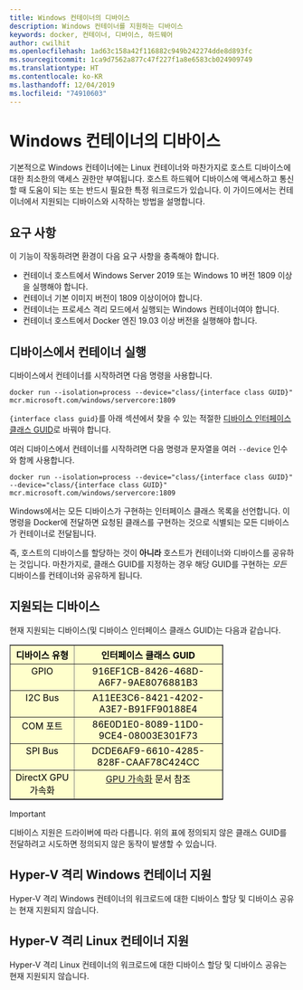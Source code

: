 ```yaml
---
title: Windows 컨테이너의 디바이스
description: Windows 컨테이너를 지원하는 디바이스
keywords: docker, 컨테이너, 디바이스, 하드웨어
author: cwilhit
ms.openlocfilehash: 1ad63c158a42f116882c949b242274dde8d893fc
ms.sourcegitcommit: 1ca9d7562a877c47f227f1a8e6583cb024909749
ms.translationtype: HT
ms.contentlocale: ko-KR
ms.lasthandoff: 12/04/2019
ms.locfileid: "74910603"
---
```

# <a name="devices-in-containers-on-windows"></a>Windows 컨테이너의 디바이스

기본적으로 Windows 컨테이너에는 Linux 컨테이너와 마찬가지로 호스트 디바이스에 대한 최소한의 액세스 권한만 부여됩니다. 호스트 하드웨어 디바이스에 액세스하고 통신할 때 도움이 되는 또는 반드시 필요한 특정 워크로드가 있습니다. 이 가이드에서는 컨테이너에서 지원되는 디바이스와 시작하는 방법을 설명합니다.

## <a name="requirements"></a>요구 사항

이 기능이 작동하려면 환경이 다음 요구 사항을 충족해야 합니다.
- 컨테이너 호스트에서 Windows Server 2019 또는 Windows 10 버전 1809 이상을 실행해야 합니다.
- 컨테이너 기본 이미지 버전이 1809 이상이어야 합니다.
- 컨테이너는 프로세스 격리 모드에서 실행되는 Windows 컨테이너여야 합니다.
- 컨테이너 호스트에서 Docker 엔진 19.03 이상 버전을 실행해야 합니다.

## <a name="run-a-container-with-a-device"></a>디바이스에서 컨테이너 실행

디바이스에서 컨테이너를 시작하려면 다음 명령을 사용합니다.

```shell
docker run --isolation=process --device="class/{interface class GUID}" mcr.microsoft.com/windows/servercore:1809
```

`{interface class guid}`를 아래 섹션에서 찾을 수 있는 적절한 [디바이스 인터페이스 클래스 GUID](https://docs.microsoft.com/windows-hardware/drivers/install/overview-of-device-interface-classes)로 바꿔야 합니다.

여러 디바이스에서 컨테이너를 시작하려면 다음 명령과 문자열을 여러 `--device` 인수와 함께 사용합니다.

```shell
docker run --isolation=process --device="class/{interface class GUID}" --device="class/{interface class GUID}" mcr.microsoft.com/windows/servercore:1809
```

Windows에서는 모든 디바이스가 구현하는 인터페이스 클래스 목록을 선언합니다. 이 명령을 Docker에 전달하면 요청된 클래스를 구현하는 것으로 식별되는 모든 디바이스가 컨테이너로 전달됩니다.

즉, 호스트의 디바이스를 할당하는 것이 **아니라** 호스트가 컨테이너와 디바이스를 공유하는 것입니다. 마찬가지로, 클래스 GUID를 지정하는 경우 해당 GUID를 구현하는 _모든_ 디바이스를 컨테이너와 공유하게 됩니다.

## <a name="what-devices-are-supported"></a>지원되는 디바이스

현재 지원되는 디바이스(및 디바이스 인터페이스 클래스 GUID)는 다음과 같습니다.
  
<table border="1" style="background-color:FFFFCC;border-collapse:collapse;border:1px solid FFCC00;color:000000;width:75%" cellpadding="5" cellspacing="5">
<thead>
<tr valign="top">
<th><center>디바이스 유형</center></th>
<th><center>인터페이스 클래스 GUID</center></th>
</tr>
</thead>
<tbody>
<tr valign="top">
<td><center>GPIO</center></td>
<td><center>916EF1CB-8426-468D-A6F7-9AE8076881B3</center></td>
</tr>
<tr valign="top">
<td><center>I2C Bus</center></td>
<td><center>A11EE3C6-8421-4202-A3E7-B91FF90188E4</center></td>
</tr>
<tr valign="top">
<td><center>COM 포트</center></td>
<td><center>86E0D1E0-8089-11D0-9CE4-08003E301F73</center></td>
</tr>
<tr valign="top">
<td><center>SPI Bus</center></td>
<td><center>DCDE6AF9-6610-4285-828F-CAAF78C424CC</center></td>
</tr>
<tr valign="top">
<td><center>DirectX GPU 가속화</center></td>
<td><center><a href="https://docs.microsoft.com/virtualization/windowscontainers/deploy-containers/gpu-acceleration">GPU 가속화</a> 문서 참조</center></td>
</tr>
</tbody>
</table>

> [!IMPORTANT]
> 디바이스 지원은 드라이버에 따라 다릅니다. 위의 표에 정의되지 않은 클래스 GUID를 전달하려고 시도하면 정의되지 않은 동작이 발생할 수 있습니다.

## <a name="hyper-v-isolated-windows-container-support"></a>Hyper-V 격리 Windows 컨테이너 지원

Hyper-V 격리 Windows 컨테이너의 워크로드에 대한 디바이스 할당 및 디바이스 공유는 현재 지원되지 않습니다.

## <a name="hyper-v-isolated-linux-container-support"></a>Hyper-V 격리 Linux 컨테이너 지원

Hyper-V 격리 Linux 컨테이너의 워크로드에 대한 디바이스 할당 및 디바이스 공유는 현재 지원되지 않습니다.

